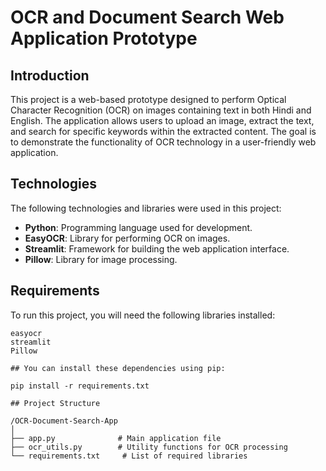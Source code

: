 # OCR and Document Search Web Application Prototype

## Introduction
This project is a web-based prototype designed to perform Optical Character Recognition (OCR) on images containing text in both Hindi and English. The application allows users to upload an image, extract the text, and search for specific keywords within the extracted content. The goal is to demonstrate the functionality of OCR technology in a user-friendly web application.

## Technologies
The following technologies and libraries were used in this project:

- **Python**: Programming language used for development.
- **EasyOCR**: Library for performing OCR on images.
- **Streamlit**: Framework for building the web application interface.
- **Pillow**: Library for image processing.

## Requirements
To run this project, you will need the following libraries installed:

```plaintext
easyocr
streamlit
Pillow

## You can install these dependencies using pip:

pip install -r requirements.txt

## Project Structure

/OCR-Document-Search-App
│
├── app.py              # Main application file
├── ocr_utils.py        # Utility functions for OCR processing
└── requirements.txt     # List of required libraries


